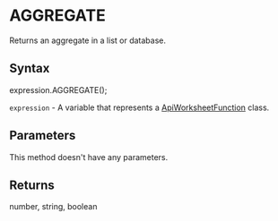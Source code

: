# AGGREGATE

Returns an aggregate in a list or database.

## Syntax

expression.AGGREGATE();

`expression` - A variable that represents a [ApiWorksheetFunction](../ApiWorksheetFunction.md) class.

## Parameters

This method doesn't have any parameters.

## Returns

number, string, boolean